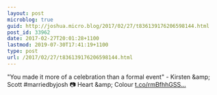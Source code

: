 ```yaml
---
layout: post
microblog: true
guid: http://joshua.micro.blog/2017/02/27/t836139176206598144.html
post_id: 33962
date: 2017-02-27T20:01:28+1100
lastmod: 2019-07-30T17:41:19+1100
type: post
url: /2017/02/27/t836139176206598144.html
---
```

"You made it more of a celebration than a formal event" - Kirsten &amp;amp; Scott #marriedbyjosh 📷 Heart &amp;amp; Colour [t.co/rmBfhhGSS...](https://t.co/rmBfhhGSSU)

